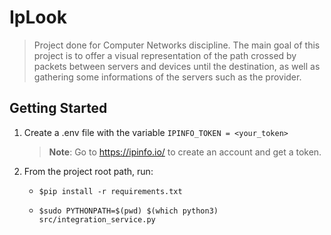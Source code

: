 # IpLook
>Project done for Computer Networks discipline. The main goal of this project is to offer a visual representation of the path crossed by packets between servers and devices until the destination, as well as gathering some informations of the servers such as the provider.

## Getting Started
1. Create a .env file with the variable `IPINFO_TOKEN = <your_token>`
    > **Note**: Go to https://ipinfo.io/ to create an account and get a token.

2. From the project root path, run:
    
    - `$pip install -r requirements.txt`

    - `$sudo PYTHONPATH=$(pwd) $(which python3) src/integration_service.py`
